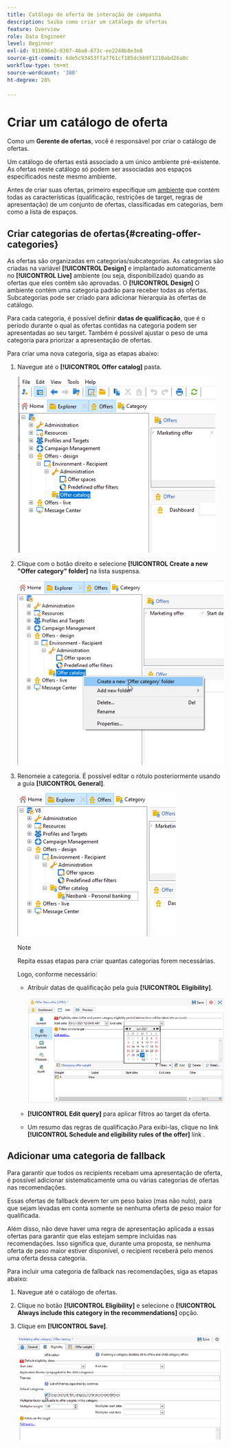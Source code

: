 ```yaml
---
title: Catálogo de oferta de interação de campanha
description: Saiba como criar um catálogo de ofertas
feature: Overview
role: Data Engineer
level: Beginner
exl-id: 911096e2-0307-46a8-873c-ee2248b8e3e8
source-git-commit: 6de5c93453ffa7761cf185dcbb9f1210abd26a0c
workflow-type: tm+mt
source-wordcount: '380'
ht-degree: 28%

---
```


# Criar um catálogo de oferta

Como um **Gerente de ofertas**, você é responsável por criar o catálogo de ofertas.

Um catálogo de ofertas está associado a um único ambiente pré-existente. As ofertas neste catálogo só podem ser associadas aos espaços especificados neste mesmo ambiente.

Antes de criar suas ofertas, primeiro especifique um [ambiente](interaction-env.md) que contém todas as características (qualificação, restrições de target, regras de apresentação) de um conjunto de ofertas, classificadas em categorias, bem como a lista de espaços.

## Criar categorias de ofertas{#creating-offer-categories}

As ofertas são organizadas em categorias/subcategorias. As categorias são criadas na variável **[!UICONTROL Design]** e implantado automaticamente no **[!UICONTROL Live]** ambiente (ou seja, disponibilizado) quando as ofertas que eles contêm são aprovadas. O **[!UICONTROL Design]** O ambiente contém uma categoria padrão para receber todas as ofertas. Subcategorias pode ser criado para adicionar hierarquia às ofertas de catálogo.

Para cada categoria, é possível definir **datas de qualificação**, que é o período durante o qual as ofertas contidas na categoria podem ser apresentadas ao seu target. Também é possível ajustar o peso de uma categoria para priorizar a apresentação de ofertas.

Para criar uma nova categoria, siga as etapas abaixo:

1. Navegue até o **[!UICONTROL Offer catalog]** pasta.

   ![](assets/offer_cat_create_001.png)

1. Clique com o botão direito e selecione **[!UICONTROL Create a new "Offer category" folder]** na lista suspensa.

   ![](assets/offer_cat_create_002.png)

1. Renomeie a categoria. É possível editar o rótulo posteriormente usando a guia **[!UICONTROL General]**.

   ![](assets/offer_cat_create_003.png)

   >[!NOTE]
   >
   >Repita essas etapas para criar quantas categorias forem necessárias.

   Logo, conforme necessário:

   * Atribuir datas de qualificação pela guia **[!UICONTROL Eligibility]**.

      ![](assets/offer_cat_create_004.png)

   * **[!UICONTROL Edit query]** para aplicar filtros ao target da oferta.

   * Um resumo das regras de qualificação.Para exibi-las, clique no link **[!UICONTROL Schedule and eligibility rules of the offer]** link .

## Adicionar uma categoria de fallback

Para garantir que todos os recipients recebam uma apresentação de oferta, é possível adicionar sistematicamente uma ou várias categorias de ofertas nas recomendações.

Essas ofertas de fallback devem ter um peso baixo (mas não nulo), para que sejam levadas em conta somente se nenhuma oferta de peso maior for qualificada.

Além disso, não deve haver uma regra de apresentação aplicada a essas ofertas para garantir que elas estejam sempre incluídas nas recomendações. Isso significa que, durante uma proposta, se nenhuma oferta de peso maior estiver disponível, o recipient receberá pelo menos uma oferta dessa categoria.

Para incluir uma categoria de fallback nas recomendações, siga as etapas abaixo:

1. Navegue até o catálogo de ofertas.
1. Clique no botão **[!UICONTROL Eligibility]** e selecione o **[!UICONTROL Always include this category in the recommendations]** opção.
1. Clique em **[!UICONTROL Save]**.

   ![](assets/offer_cat_default_001.png)
